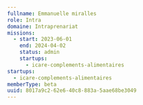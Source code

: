 ```yaml
---
fullname: Emmanuelle miralles
role: Intra
domaine: Intraprenariat
missions:
  - start: 2023-06-01
    end: 2024-04-02
    status: admin
    startups:
      - icare-complements-alimentaires
startups:
  - icare-complements-alimentaires
memberType: beta
uuid: 8017a9c2-62e6-40c8-883a-5aae68be3049
---
```

